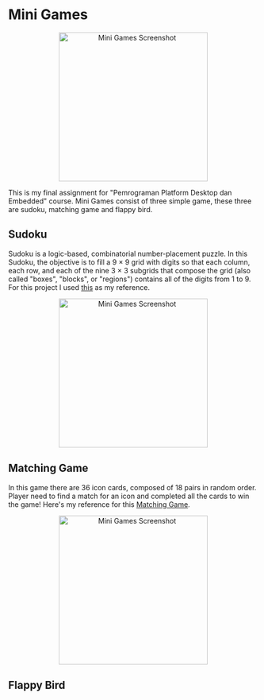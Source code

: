 # Mini Games
<div style="text-align:center;">
    <img src="https://github.com/seoeka/UAS-Desktop-MiniGames/assets/87307944/6571dd6c-4efb-4f33-ac53-a2b3bd543f61" width="300" alt="Mini Games Screenshot" style="display: inline-block; vertical-align: middle;">
</div>
<p> This is my final assignment for "Pemrograman Platform Desktop dan Embedded" course. Mini Games consist of three simple game, these three are sudoku, matching game and flappy bird.</p>

## Sudoku
<p>Sudoku is a logic-based, combinatorial number-placement puzzle. In this Sudoku, the objective is to fill a 9 × 9 grid with digits so that each column, each row, and each of the nine 3 × 3 subgrids that compose the grid (also called "boxes", "blocks", or "regions") contains all of the digits from 1 to 9. For this project I used <a href="https://playwithcsharpdotnet.blogspot.com/2020/07/develop-sudoku-game-using-basic-csharp-codes.html?m=1">this</a> as my reference.</p>
<div style="text-align:center;">
    <img src="https://github.com/seoeka/UAS-Desktop-MiniGames/assets/87307944/264a0a82-5529-4e4a-aa3e-96b90f325bec" width="300" alt="Mini Games Screenshot" style="display: inline-block; vertical-align: middle;">
</div>

## Matching Game
<p>In this game there are 36 icon cards, composed of 18 pairs in random order. Player need to find a match for an icon and completed all the cards to win the game! Here's my reference for this <a href="https://learn.microsoft.com/en-us/visualstudio/get-started/csharp/tutorial-windows-forms-create-match-game?view=vs-2022
">Matching Game</a>.</p>
<div style="text-align:center;">
    <img src="https://github.com/seoeka/UAS-Desktop-MiniGames/assets/87307944/30681200-eb5d-4edd-acf4-d8f3f67fb317" width="300" alt="Mini Games Screenshot" style="display: inline-block; vertical-align: middle;">
</div>

## Flappy Bird
